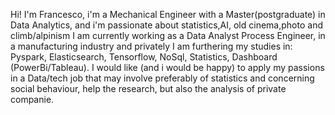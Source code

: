 Hi! I'm Francesco,
i'm a Mechanical Engineer with a Master(postgraduate) in Data Analytics,
and i'm passionate about statistics,AI, old cinema,photo and climb/alpinism
I am currently working as a Data Analyst Process Engineer, in a manufacturing industry
and privately I am furthering my studies in: Pyspark, Elasticsearch, Tensorflow, NoSql, Statistics, Dashboard (PowerBi/Tableau).
I would like (and i would be happy) to apply my passions in a Data/tech job that may involve preferably of statistics and concerning social behaviour,
help the research, but also the analysis of private companie.
